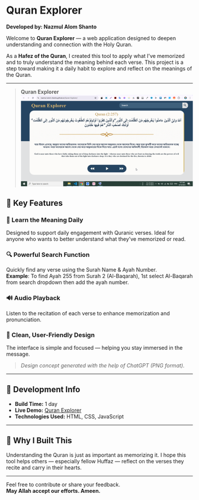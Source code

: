 # Quran Explorer

**Developed by: Nazmul Alom Shanto**

Welcome to **Quran Explorer** — a web application designed to deepen understanding and connection with the Holy Quran.

As a **Hafez of the Quran**, I created this tool to apply what I’ve memorized and to truly understand the meaning behind each verse. This project is a step toward making it a daily habit to explore and reflect on the meanings of the Quran.

---
> **Quran Explorer**
>![Quran Explorer Screenshot](Screenshot.png)


## 🌟 Key Features

### 📖 Learn the Meaning Daily
Designed to support daily engagement with Quranic verses. Ideal for anyone who wants to better understand what they’ve memorized or read.

### 🔍 Powerful Search Function
Quickly find any verse using the Surah Name & Ayah Number.  
**Example**: To find Ayah 255 from Surah 2 (Al-Baqarah), 1st select Al-Baqarah from search dropdown then add the ayah number.

### 🔊 Audio Playback
Listen to the recitation of each verse to enhance memorization and pronunciation.

### 🎨 Clean, User-Friendly Design
The interface is simple and focused — helping you stay immersed in the message.  
> *Design concept generated with the help of ChatGPT (PNG format).*

---

## 🚀 Development Info

- **Build Time:** 1 day  
- **Live Demo:** [Quran Explorer](https://nazmul-alom-shanto.github.io/Quran-Explorer/)  
- **Technologies Used:** HTML, CSS, JavaScript

---

## 🤲 Why I Built This

Understanding the Quran is just as important as memorizing it. I hope this tool helps others — especially fellow Huffaz — reflect on the verses they recite and carry in their hearts.

---

Feel free to contribute or share your feedback.  
**May Allah accept our efforts. Ameen.**
